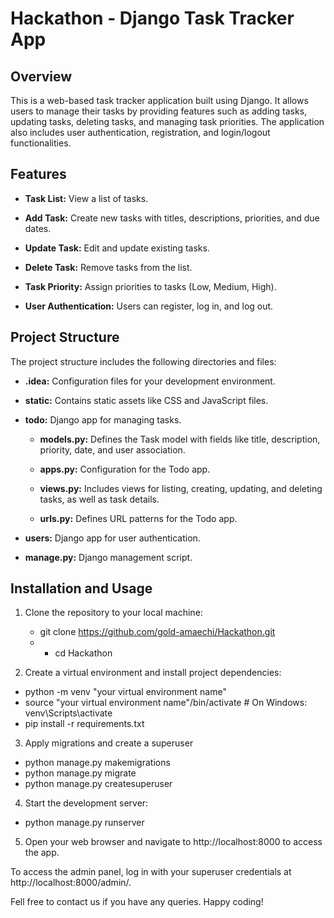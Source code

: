 # Hackathon - Django Task Tracker App

## Overview

This is a web-based task tracker application built using Django. It allows users to manage their tasks by providing features such as adding tasks, updating tasks, deleting tasks, and managing task priorities. The application also includes user authentication, registration, and login/logout functionalities.

## Features

- **Task List:** View a list of tasks.

- **Add Task:** Create new tasks with titles, descriptions, priorities, and due dates.

- **Update Task:** Edit and update existing tasks.

- **Delete Task:** Remove tasks from the list.

- **Task Priority:** Assign priorities to tasks (Low, Medium, High).

- **User Authentication:** Users can register, log in, and log out.

## Project Structure

The project structure includes the following directories and files:

- **.idea:** Configuration files for your development environment.

- **static:** Contains static assets like CSS and JavaScript files.

- **todo:** Django app for managing tasks.

  - **models.py:** Defines the Task model with fields like title, description, priority, date, and user association.

  - **apps.py:** Configuration for the Todo app.

  - **views.py:** Includes views for listing, creating, updating, and deleting tasks, as well as task details.

  - **urls.py:** Defines URL patterns for the Todo app.

- **users:** Django app for user authentication.

- **manage.py:** Django management script.

## Installation and Usage

1. Clone the repository to your local machine:
   - git clone https://github.com/gold-amaechi/Hackathon.git
   - - cd Hackathon

2. Create a virtual environment and install project dependencies:
  - python -m venv "your virtual environment name"
  - source "your virtual environment name"/bin/activate  # On Windows: venv\Scripts\activate
  - pip install -r requirements.txt

3. Apply migrations and create a superuser
  - python manage.py makemigrations
  - python manage.py migrate
  - python manage.py createsuperuser

4. Start the development server:
  - python manage.py runserver

5. Open your web browser and navigate to http://localhost:8000 to access the app.

To access the admin panel, log in with your superuser credentials at http://localhost:8000/admin/.

Fell free to contact us if you have any queries.
Happy coding!

